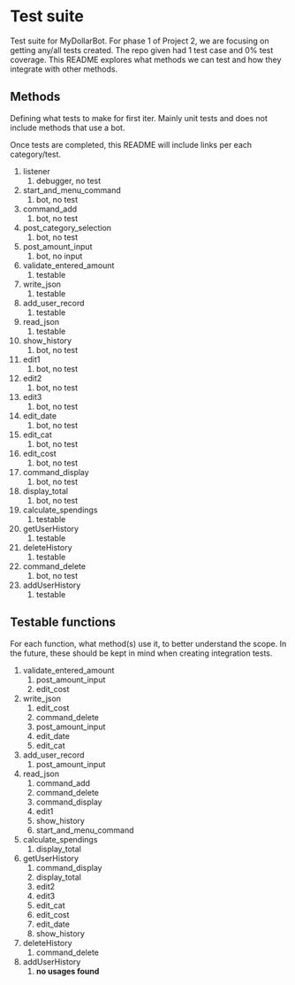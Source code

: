 # Test suite

Test suite for MyDollarBot. For phase 1 of Project 2, we are focusing on getting any/all tests created.
The repo given had 1 test case and 0% test coverage. This README explores what methods we can test
and how they integrate with other methods.

## Methods
Defining what tests to make for first iter.
Mainly unit tests and does not include methods that use a bot. 

Once tests are completed, this README will include links per each category/test.

1. listener 
   1. debugger, no test 
2. start_and_menu_command 
   1. bot, no test 
3. command_add 
   1. bot, no test
4. post_category_selection 
   1. bot, no test 
5. post_amount_input 
   1. bot, no input 
6. validate_entered_amount 
   1. testable 
7. write_json 
   1. testable 
8. add_user_record 
   1. testable 
9. read_json 
   1. testable 
10. show_history 
    1. bot, no test 
11. edit1 
    1. bot, no test 
12. edit2 
    1. bot, no test 
13. edit3 
    1. bot, no test 
14. edit_date 
    1. bot, no test 
15. edit_cat 
    1. bot, no test 
16. edit_cost 
    1. bot, no test 
17. command_display 
    1. bot, no test
18. display_total 
    1. bot, no test 
19. calculate_spendings 
    1. testable 
20. getUserHistory 
    1. testable 
21. deleteHistory 
    1. testable 
22. command_delete 
    1. bot, no test 
23. addUserHistory 
    1. testable


## Testable functions
For each function, what method(s) use it, to better understand the scope. 
In the future, these should be kept in mind when creating integration tests.

1. validate_entered_amount
   1. post_amount_input
   2. edit_cost
2. write_json
   1. edit_cost
   2. command_delete
   3. post_amount_input
   4. edit_date
   5. edit_cat
3. add_user_record
   1. post_amount_input
4. read_json
   1. command_add
   2. command_delete
   3. command_display
   4. edit1
   5. show_history
   6. start_and_menu_command
5. calculate_spendings
   1. display_total
6. getUserHistory
   1. command_display
   2. display_total
   3. edit2
   4. edit3
   5. edit_cat
   6. edit_cost
   7. edit_date
   8. show_history
7. deleteHistory
   1. command_delete
8. addUserHistory
   1. **no usages found**